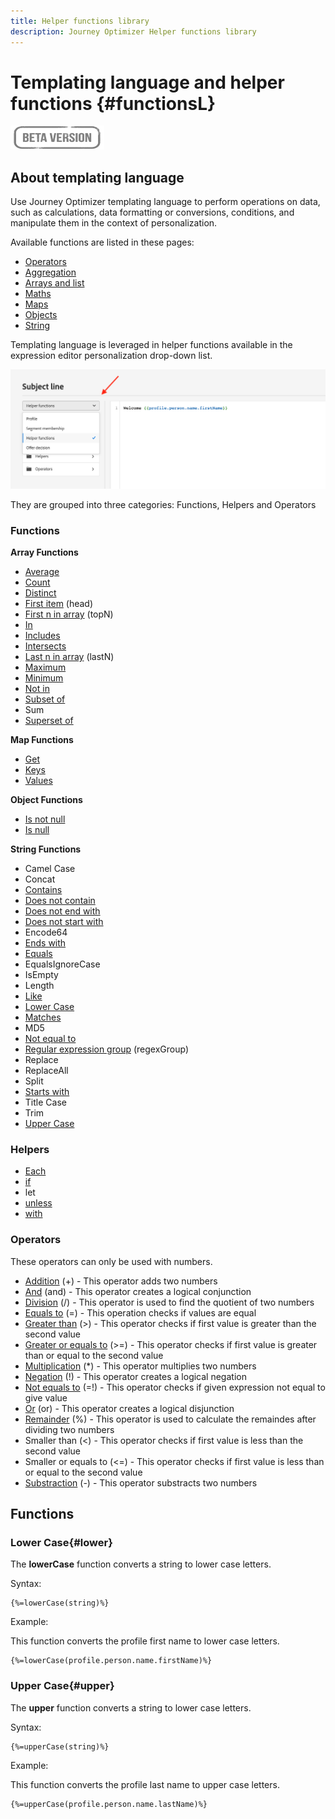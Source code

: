 ```yaml
---
title: Helper functions library
description: Journey Optimizer Helper functions library
---
```


# Templating language and helper functions {#functionsL}

![](../../assets/do-not-localize/badge.png)


## About templating language

Use Journey Optimizer templating language to perform operations on data, such as calculations, data formatting or conversions, conditions, and manipulate them in the context of personalization.

Available functions are listed in these pages:

* [Operators](operators.md)
* [Aggregation](aggregation.md)
* [Arrays and list](arrays-list.md)
* [Maths](maths.md)
* [Maps](maps.md)
* [Objects](objects.md)
* [String](string.md)

Templating language is leveraged in helper functions available in the expression editor personalization drop-down list. 

![](../assets/access-helper-functions.png)

They are grouped into three categories: Functions, Helpers and Operators

### Functions

**Array Functions**

* [Average](aggregation.md#average)
* [Count](aggregation.md#count)
* [Distinct](array-list.md#distinct)
* [First item](array-list.md#head) (head)
* [First n in array](array-list.md#first-n) (topN)
* [In](array-list.md#in)
* [Includes](array-list.md#includes) 
* [Intersects](array-list.md#intersects)
* [Last n in array](array-list.md#last-n) (lastN)
* [Maximum](aggregation.md#maximum)
* [Minimum](aggregation.md#minimum)
* [Not in](array-list.md#notin)
* [Subset of](array-list.md#subset)
* Sum
* [Superset of](array-list.md#superset)

**Map Functions**

* [Get](maps.md#get)
* [Keys](maps.md#keys)
* [Values](maps.md#values)

**Object Functions**

* [Is not null](objects.md#isNotNull)
* [Is null](objects.md#isNull)

**String Functions**

* Camel Case
* Concat
* [Contains](string.md#contains)
* [Does not contain](string.md#doesNotContain)
* [Does not end with](string.md#doesNotEndWith)
* [Does not start with](string.md#doesNotStartWith)
* Encode64
* [Ends with](string.md#endsWith)
* [Equals](string.md#equals)
* EqualsIgnoreCase
* IsEmpty
* Length
* [Like](string.md#like)
* [Lower Case](#lower)
* [Matches](string.md#matches) 
* MD5
* [Not equal to](string.md#notEqualTo)
* [Regular expression group](string.md#regexGroup) (regexGroup)
* Replace
* ReplaceAll
* Split
* [Starts with](string.md#startsWith)
* Title Case
* Trim
* [Upper Case](#upper)

### Helpers

* [Each](../personalization-syntax.md#each)
* [if](../personalization-syntax.md#if)
* let
* [unless](../personalization-syntax.md#unless)
* [with](../personalization-syntax.md#with)

### Operators

These operators can only be used with numbers.

* [Addition](maths.md#add) (+) - This operator adds two numbers
* [And](operators.md#and) (and) - This operator creates a logical conjunction
* [Division](maths.md#divide) (/) - This operator is used to find the quotient of two numbers
* [Equals to](operators.md#and) (=) - This operation checks if values are equal
* [Greater than](operators.md#greaterthan) (>) - This operator checks if first value is greater than the second value
* [Greater or equals to](operators.md#greaterthanorequal) (>=) - This operator checks if first value is greater than or equal to the second value
* [Multiplication](maths.md#multiply) (*) - This operator multiplies two numbers
* [Negation](operators.md#not) (!) - This operator creates a logical negation
* [Not equals to](operators.md#notequal) (=!) - This operator checks if given expression not equal to give value
* [Or](operators.md#or) (or) - This operator creates a logical disjunction
* [Remainder](maths.md#remainder) (%) - This operator is used to calculate the remaindes after dividing two numbers
* Smaller than (<) - This operator checks if first value is less than the second value
* Smaller or equals to (<=) - This operator checks if first value is less than or equal to the second value
* [Substraction](maths.md#substract) (-) - This operator substracts two numbers

## Functions

### Lower Case{#lower}

The **lowerCase** function converts a string to lower case letters.

Syntax:

```
{%=lowerCase(string)%}
```

Example:

This function converts the profile first name to lower case letters.

```
{%=lowerCase(profile.person.name.firstName)%}
```

### Upper Case{#upper}

The **upper** function converts a string to lower case letters.

Syntax:

```
{%=upperCase(string)%}
```

Example:

This function converts the profile last name to upper case letters.

```
{%=upperCase(profile.person.name.lastName)%}
```
